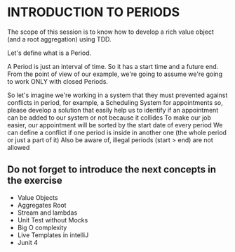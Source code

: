 # INTRODUCTION TO PERIODS
The scope of this session is to know how to develop a rich value object (and a root aggregation) using TDD.

Let's define what is a Period.

A Period is just an interval of time. So it has a start time and a future end.
From the point of view of our example, we're going to assume we're going to work ONLY with closed Periods.


So let's imagine we're working in a system that they must prevented against conflicts in period, for example, a Scheduling System for appointments so, please develop a solution that easily help us to identify if an appointment can be added to our system or not because it collides
To make our job easier, our appointment will be sorted by the start date of every period
We can define a conflict if one period is inside in another one (the whole period or just a part of it)
Also be aware of, illegal periods (start > end) are not allowed

## Do not forget to introduce the next concepts in the exercise

* Value Objects
* Aggregates Root
* Stream and lambdas
* Unit Test without Mocks
* Big O complexity
* Live Templates in intelliJ
* Junit 4